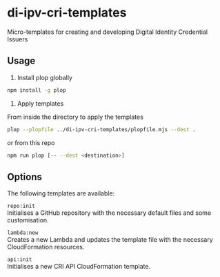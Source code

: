 # di-ipv-cri-templates

Micro-templates for creating and developing Digital Identity Credential Issuers

## Usage

1. Install plop globally

```bash
npm install -g plop
```

1. Apply templates

From inside the directory to apply the templates

```bash
plop --plopfile ../di-ipv-cri-templates/plopfile.mjs --dest .

```

or from this repo

```bash
npm run plop [-- --dest <destination>]
```

## Options

The following templates are available:

`repo:init`
</br>
Initialises a GitHub repository with the necessary default files and some customisation.

`lambda:new`
</br>
Creates a new Lambda and updates the template file with the necessary CloudFormation resources.

`api:init`
</br>
Initialises a new CRI API CloudFormation template.
